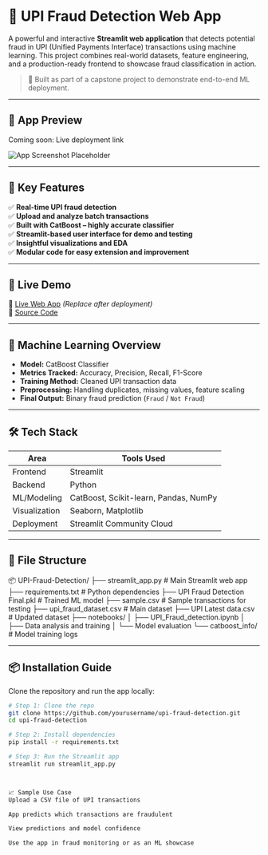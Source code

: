 # 🔐 UPI Fraud Detection Web App

A powerful and interactive **Streamlit web application** that detects potential fraud in UPI (Unified Payments Interface) transactions using machine learning. This project combines real-world datasets, feature engineering, and a production-ready frontend to showcase fraud classification in action.

> 🚀 Built as part of a capstone project to demonstrate end-to-end ML deployment.

---

## 📸 App Preview

Coming soon: Live deployment link

![App Screenshot Placeholder](<img width="1912" height="903" alt="image" src="https://github.com/user-attachments/assets/9ee2f99f-2fbc-477d-b3de-21ce2315b463" />
)

---

## 🎯 Key Features

✅ **Real-time UPI fraud detection**  
✅ **Upload and analyze batch transactions**  
✅ **Built with CatBoost – highly accurate classifier**  
✅ **Streamlit-based user interface for demo and testing**  
✅ **Insightful visualizations and EDA**  
✅ **Modular code for easy extension and improvement**

---

## 🚀 Live Demo

🔗 [Live Web App](https://your-streamlit-link.streamlit.app) *(Replace after deployment)*  
🔗 [Source Code](https://github.com/Viswajith2005/upi-fraud-detection)

---

## 🧠 Machine Learning Overview

- **Model:** CatBoost Classifier  
- **Metrics Tracked:** Accuracy, Precision, Recall, F1-Score  
- **Training Method:** Cleaned UPI transaction data  
- **Preprocessing:** Handling duplicates, missing values, feature scaling  
- **Final Output:** Binary fraud prediction (`Fraud` / `Not Fraud`)

---

## 🛠️ Tech Stack

| Area         | Tools Used                             |
|--------------|----------------------------------------|
| Frontend     | Streamlit                              |
| Backend      | Python                                 |
| ML/Modeling  | CatBoost, Scikit-learn, Pandas, NumPy   |
| Visualization| Seaborn, Matplotlib                    |
| Deployment   | Streamlit Community Cloud              |

---

## 📂 File Structure
📦 UPI-Fraud-Detection/
├── streamlit_app.py # Main Streamlit web app
├── requirements.txt # Python dependencies
├── UPI Fraud Detection Final.pkl # Trained ML model
├── sample.csv # Sample transactions for testing
├── upi_fraud_dataset.csv # Main dataset
├── UPI Latest data.csv # Updated dataset
├── notebooks/
│ ├── UPI_Fraud_detection.ipynb
│ ├── Data analysis and training
│ └── Model evaluation
└── catboost_info/ # Model training logs



---

## 📦 Installation Guide

Clone the repository and run the app locally:

```bash
# Step 1: Clone the repo
git clone https://github.com/yourusername/upi-fraud-detection.git
cd upi-fraud-detection

# Step 2: Install dependencies
pip install -r requirements.txt

# Step 3: Run the Streamlit app
streamlit run streamlit_app.py



📈 Sample Use Case
Upload a CSV file of UPI transactions

App predicts which transactions are fraudulent

View predictions and model confidence

Use the app in fraud monitoring or as an ML showcase

